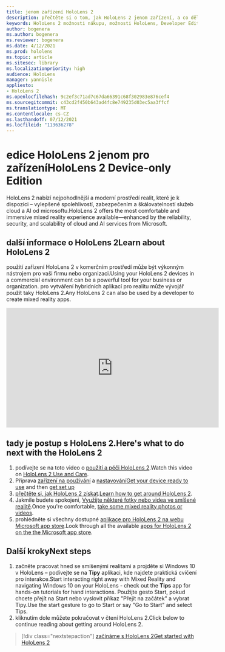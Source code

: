 ```yaml
---
title: jenom zařízení HoloLens 2
description: přečtěte si o tom, jak HoloLens 2 jenom zařízení, a co dělat, když máte jednu ze svých vlastních.
keywords: HoloLens 2 možnosti nákupu, možnosti HoloLens, Developer Edition
author: bogenera
ms.author: bogenera
ms.reviewer: bogenera
ms.date: 4/12/2021
ms.prod: hololens
ms.topic: article
ms.sitesec: library
ms.localizationpriority: high
audience: HoloLens
manager: yannisle
appliesto:
- HoloLens 2
ms.openlocfilehash: 9c2ef3c71ad7c67da66391c68f302983e876cef4
ms.sourcegitcommit: c43cd2f450b643ad4fc8e749235d03ec5aa3ffcf
ms.translationtype: MT
ms.contentlocale: cs-CZ
ms.lasthandoff: 07/12/2021
ms.locfileid: "113636278"
---
```

# <a name="hololens-2-device-only-edition"></a><span data-ttu-id="b236d-104">edice HoloLens 2 jenom pro zařízení</span><span class="sxs-lookup"><span data-stu-id="b236d-104">HoloLens 2 Device-only Edition</span></span>

<span data-ttu-id="b236d-105">HoloLens 2 nabízí nejpohodlnější a moderní prostředí realit, které je k dispozici – vylepšené spolehlivostí, zabezpečením a škálovatelností služeb cloud a AI od microsoftu.</span><span class="sxs-lookup"><span data-stu-id="b236d-105">HoloLens 2 offers the most comfortable and immersive mixed reality experience available—enhanced by the reliability, security, and scalability of cloud and AI services from Microsoft.</span></span>

## <a name="learn-about-hololens-2"></a><span data-ttu-id="b236d-106">další informace o HoloLens 2</span><span class="sxs-lookup"><span data-stu-id="b236d-106">Learn about HoloLens 2</span></span>
<span data-ttu-id="b236d-107">použití zařízení HoloLens 2 v komerčním prostředí může být výkonným nástrojem pro vaši firmu nebo organizaci.</span><span class="sxs-lookup"><span data-stu-id="b236d-107">Using your HoloLens 2 devices in a commercial environment can be a powerful tool for your business or organization.</span></span> <span data-ttu-id="b236d-108">pro vytváření hybridních aplikací pro realitu může vývojář použít taky HoloLens 2.</span><span class="sxs-lookup"><span data-stu-id="b236d-108">Any HoloLens 2 can also be used by a developer to create mixed reality apps.</span></span>

<iframe width="560" height="315" src="https://www.youtube.com/embed/XwOnHqiNAeU" frameborder="0" allow="accelerometer; autoplay; clipboard-write; encrypted-media; gyroscope; picture-in-picture" allowfullscreen></iframe>

## <a name="heres-what-to-do-next-with-the-hololens-2"></a><span data-ttu-id="b236d-109">tady je postup s HoloLens 2.</span><span class="sxs-lookup"><span data-stu-id="b236d-109">Here's what to do next with the HoloLens 2</span></span>

1. <span data-ttu-id="b236d-110">podívejte se na toto video o [použití a péči HoloLens 2](/hololens/hololens2-maintenance##HoloLens-2-Use-and-Care).</span><span class="sxs-lookup"><span data-stu-id="b236d-110">Watch this video on [HoloLens 2 Use and Care](/hololens/hololens2-maintenance##HoloLens-2-Use-and-Care).</span></span>
1. <span data-ttu-id="b236d-111">Příprava [zařízení na používání](/hololens/hololens2-setup) a [nastavování](/hololens/hololens2-start)</span><span class="sxs-lookup"><span data-stu-id="b236d-111">[Get your device ready to use](/hololens/hololens2-setup) and then [get set up](/hololens/hololens2-start)</span></span>
1. <span data-ttu-id="b236d-112">[přečtěte si, jak HoloLens 2 získat](/hololens/holographic-home).</span><span class="sxs-lookup"><span data-stu-id="b236d-112">[Learn how to get around HoloLens 2](/hololens/holographic-home).</span></span>
1. <span data-ttu-id="b236d-113">Jakmile budete spokojeni, [Využijte některé fotky nebo videa ve smíšené realitě](/hololens/holographic-photos-and-videos).</span><span class="sxs-lookup"><span data-stu-id="b236d-113">Once you're comfortable, [take some mixed reality photos or videos](/hololens/holographic-photos-and-videos).</span></span>
1. <span data-ttu-id="b236d-114">prohlédněte si všechny dostupné [aplikace pro HoloLens 2 na webu Microsoft app store](/hololens/holographic-store-apps).</span><span class="sxs-lookup"><span data-stu-id="b236d-114">Look through all the available [apps for HoloLens 2 on the the Microsoft app store](/hololens/holographic-store-apps).</span></span>

## <a name="next-steps"></a><span data-ttu-id="b236d-115">Další kroky</span><span class="sxs-lookup"><span data-stu-id="b236d-115">Next steps</span></span>

1. <span data-ttu-id="b236d-116">začněte pracovat hned se smíšenými realitami a projděte si Windows 10 v HoloLens – podívejte se na **Tipy** aplikaci, kde najdete praktická cvičení pro interakce.</span><span class="sxs-lookup"><span data-stu-id="b236d-116">Start interacting right away with Mixed Reality and navigating Windows 10 on your HoloLens - check out the **Tips** app for hands-on tutorials for hand interactions.</span></span> <span data-ttu-id="b236d-117">Použijte gesto Start, pokud chcete přejít na Start nebo vyslovit příkaz "Přejít na začátek" a vybrat Tipy.</span><span class="sxs-lookup"><span data-stu-id="b236d-117">Use the start gesture to go to Start or say "Go to Start" and select Tips.</span></span>
1. <span data-ttu-id="b236d-118">kliknutím dole můžete pokračovat v čtení HoloLens 2.</span><span class="sxs-lookup"><span data-stu-id="b236d-118">Click below to continue reading about getting around HoloLens 2.</span></span>

> [!div class="nextstepaction"]
> [<span data-ttu-id="b236d-119">začínáme s HoloLens 2</span><span class="sxs-lookup"><span data-stu-id="b236d-119">Get started with HoloLens 2</span></span>](hololens2-basic-usage.md)